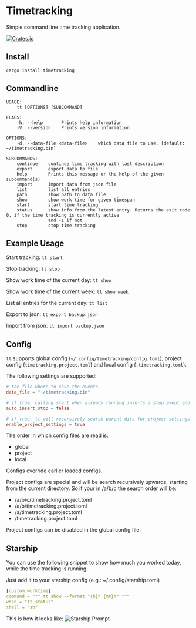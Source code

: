 # Timetracking

Simple command line time tracking application.

[![Crates.io](https://img.shields.io/crates/v/timetracking)](https://crates.io/crates/timetracking)

## Install
```
cargo install timetracking
```

## Commandline
```
USAGE:
    tt [OPTIONS] [SUBCOMMAND]

FLAGS:
    -h, --help       Prints help information
    -V, --version    Prints version information

OPTIONS:
    -d, --data-file <data-file>    which data file to use. [default: ~/timetracking.bin]

SUBCOMMANDS:
    continue    continue time tracking with last description
    export      export data to file
    help        Prints this message or the help of the given subcommand(s)
    import      import data from json file
    list        list all entries
    path        show path to data file
    show        show work time for given timespan
    start       start time tracking
    status      show info from the latest entry. Returns the exit code 0, if the time tracking is currently active
                and -1 if not
    stop        stop time tracking
```

## Example Usage
Start tracking:
`tt start`

Stop tracking:
`tt stop`

Show work time of the current day:
`tt show`

Show work time of the current week:
`tt show week`

List all entries for the current day:
`tt list`

Export to json:
`tt export backup.json`

Import from json:
`tt import backup.json`

## Config

`tt` supports global config (`~/.config/timetracking/config.toml`), project config (`timetracking.project.toml`) and local config (`.timetracking.toml`).

The following settings are supported:
```toml
# the file where to save the events
data_file = "~/timetracking.bin"

# if true, calling start when already running inserts a stop event and a start event.
auto_insert_stop = false

# if true, tt will recursively search parent dirs for project settings
enable_project_settings = true
```

The order in which config files are read is:
- global
- project
- local

Configs override earlier loaded configs.

Project configs are special and will be search recursively upwards, starting from the current directory. So if your in /a/b/c the search order will be:
- /a/b/c/timetracking.project.toml
- /a/b/timetracking.project.toml
- /a/timetracking.project.toml
- /timetracking.project.toml

Project configs can be disabled in the global config file.

## Starship

You can use the following snippet to show how much you worked today,
while the time tracking is running.

Just add it to your starship config (e.g.: ~/.config/starship.toml)
```yml
[custom.worktime]
command = """ tt show --format "{h}h {mm}m" """
when = "tt status"
shell = "sh"
```

This is how it looks like:
![Starship Prompt](https://user-images.githubusercontent.com/2937272/114703152-38f71600-9d25-11eb-8fee-564d2efe2c8e.png)
